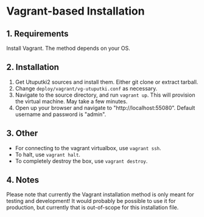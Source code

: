 # Vagrant-based Installation

## 1. Requirements

Install Vagrant. The method depends on your OS.

## 2. Installation

1. Get Utuputki2 sources and install them. Either git clone or extract tarball.
2. Change `deploy/vagrant/vg-utuputki.conf` as necessary.
3. Navigate to the source directory, and run `vagrant up`. This will provision the virtual machine. May take a few
   minutes.
4. Open up your browser and navigate to "http://localhost:55080". Default username and password is "admin".

## 3. Other

* For connecting to the vagrant virtualbox, use `vagrant ssh`.
* To halt, use `vagrant halt`.
* To completely destroy the box, use `vagrant destroy`.

## 4. Notes

Please note that currently the Vagrant installation method is only meant for testing and development! It would probably
be possible to use it for production, but currently that is out-of-scope for this installation file.
